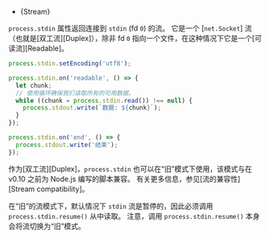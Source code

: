 
* {Stream}

`process.stdin` 属性返回连接到 `stdin` (fd `0`) 的流。 
它是一个 [`net.Socket`] 流（也就是[双工流][Duplex]），除非 fd `0` 指向一个文件，在这种情况下它是一个[可读流][Readable]。

```js
process.stdin.setEncoding('utf8');

process.stdin.on('readable', () => {
  let chunk;
  // 使用循环确保我们读取所有的可用数据。
  while ((chunk = process.stdin.read()) !== null) {
    process.stdout.write(`数据: ${chunk}`);
  }
});

process.stdin.on('end', () => {
  process.stdout.write('结束');
});
```

作为[双工流][Duplex]，`process.stdin` 也可以在“旧”模式下使用，该模式与在 v0.10 之前为 Node.js 编写的脚本兼容。 
有关更多信息，参见[流的兼容性][Stream compatibility]。

在“旧”的流模式下，默认情况下 `stdin` 流是暂停的，因此必须调用 `process.stdin.resume()` 从中读取。 
注意，调用 `process.stdin.resume()` 本身会将流切换为“旧”模式。

